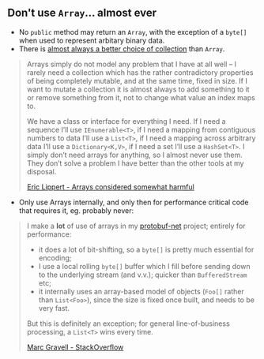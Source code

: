 ## Don't use `Array`... almost ever

- No `public` method may return an `Array`, with the exception of a `byte[]` when used to represent arbitary binary data.
- There is [almost always a better choice of collection](choosing-collection-implementation.md) than `Array`.

> Arrays simply do not model any problem that I have at all well – I rarely need a collection which has the rather contradictory properties of being completely mutable, and at the same time, fixed in size. If I want to mutate a collection it is almost always to add something to it or remove something from it, not to change what value an index maps to. 
>
>  We have a class or interface for everything I need. If I need a sequence I’ll use `IEnumerable<T>`, if I need a mapping from contiguous numbers to data I’ll use a `List<T>`, if I need a mapping across arbitrary data I’ll use a `Dictionary<K,V>`, if I need a set I’ll use a `HashSet<T>`. I simply don’t need arrays for anything, so I almost never use them. They don’t solve a problem I have better than the other tools at my disposal.
> 
> [Eric Lippert - Arrays considered somewhat harmful](https://blogs.msdn.microsoft.com/ericlippert/2008/09/22/arrays-considered-somewhat-harmful/)

- Only use Arrays internally, and only then for performance critical code that requires it, eg. probably never:

> I make a **lot** of use of arrays in my [protobuf-net](https://github.com/mgravell/protobuf-net) project; entirely for performance:
>
> - it does a lot of bit-shifting, so a `byte[]` is pretty much essential for encoding;
> - I use a local rolling `byte[]` buffer which I fill before sending down to the 
> underlying stream (and v.v.); quicker than `BufferedStream` etc;
> - it internally uses an array-based model of objects (`Foo[]` rather than `List<Foo>`), since the size is fixed once built, and needs to be very fast.
>
> But this is definitely an exception; for general line-of-business processing, a `List<T>` wins every time.
>
> [Marc Gravell - StackOverflow](https://stackoverflow.com/a/434765/289319)